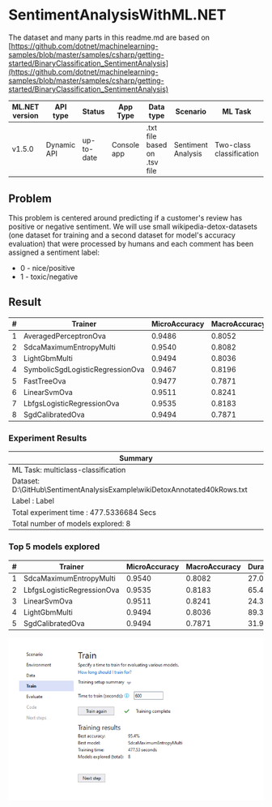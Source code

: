 # SentimentAnalysisWithML.NET

The dataset and many parts in this readme.md are based on [https://github.com/dotnet/machinelearning-samples/blob/master/samples/csharp/getting-started/BinaryClassification_SentimentAnalysis](https://github.com/dotnet/machinelearning-samples/blob/master/samples/csharp/getting-started/BinaryClassification_SentimentAnalysis)

| ML.NET version | API type | Status| App Type | Data type | Scenario | ML Task | Algorithms |
|----------------|-------------------|-------------------------------|-------------|-----------|---------------------|---------------------------|-----------------------------|
| v1.5.0 | Dynamic API | up-to-date | Console app | .txt file based on .tsv file | Sentiment Analysis | Two-class  classification | Linear Classification |

## Problem

This problem is centered around predicting if a customer's review has positive or negative sentiment. We will use small wikipedia-detox-datasets (one dataset for training and a second dataset for model's accuracy evaluation) that were processed by humans and each comment has been assigned a sentiment label: 
* 0 - nice/positive
* 1 - toxic/negative

## Result

| # | Trainer | MicroAccuracy | MacroAccuracy | Duration | #Iteration |
| --- | --- | --- | --- | --- | --- |
|1 | AveragedPerceptronOva | 0.9486 | 0.8052| 29.7 | 1 |
|2 | SdcaMaximumEntropyMulti | 0.9540 | 0.8082 | 27.0| 2 |
|3 | LightGbmMulti | 0.9494 | 0.8036 | 89.3 | 3 |
|4 | SymbolicSgdLogisticRegressionOva | 0.9467 | 0.8196 | 29.5 | 4|
|5 | FastTreeOva | 0.9477 | 0.7871 | 180.4 | 5 |
|6 | LinearSvmOva | 0.9511 | 0.8241 |24.3 | 6 |
|7 | LbfgsLogisticRegressionOva | 0.9535 | 0.8183| 65.4 | 7|
|8 | SgdCalibratedOva | 0.9494 | 0.7871 | 31.9 | 8|

### Experiment Results

|                                                     Summary                                                    |
|----------------------------------------------------------------------------------------------------------------|
|ML Task: multiclass-classification                                                                              |
|Dataset: D:\GitHub\SentimentAnalysisExample\wikiDetoxAnnotated40kRows.txt                                       |
|Label : Label                                                                                                   |
|Total experiment time : 477.5336684 Secs                                                                        |
|Total number of models explored: 8                                                                              |

### Top 5 models explored 

| # | Trainer | MicroAccuracy | MacroAccuracy | Duration | #Iteration |
| --- | --- | --- | --- | --- | --- |
|1 | SdcaMaximumEntropyMulti | 0.9540 | 0.8082 | 27.0 | 1 |
|2 | LbfgsLogisticRegressionOva | 0.9535 | 0.8183 | 65.4 | 2 |
|3 | LinearSvmOva | 0.9511 | 0.8241 | 24.3 | 3 |
|4 | LightGbmMulti | 0.9494 | 0.8036 | 89.3 | 4 |
|5 | SgdCalibratedOva | 0.9494 | 0.7871 | 31.9 | 5 |

![](img/capture-1.png)

